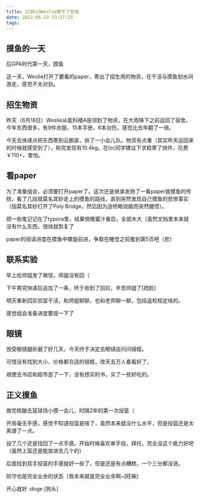 ```yaml
---
title: 220619Weslie都干了些啥
date: 2022-06-19 23:27:23
tags:
---
```


## 摸鱼的一天

后GPA时代第一天，摸鱼

这一天，Weslie打开了要看的paper，寄出了招生用的物资，在干活与摸鱼划水间游走，感觉不太对劲。

## 招生物资

昨天（6月18日）Weslie从能科楼A座领到了物资，在大雨降下之前运回了宿舍。今年东西很多，有9件衣服，15本手册，6本台历，感觉比去年翻了一倍。

今天去快递点把东西寄到云鹏家，排了一小会儿队。物资有点重（其实昨天运回来的时候就感受到了），称完发现有10.4kg。在lzc同学建议下求稳寄了快件，花费￥110+，害怕。

## 看paper

为了准备组会，必须要打开paper了。这次还是继承发扬了一看paper就摸鱼的传统，看了几段就莫名其妙走上的摸鱼的路线，直到突然发现自己摸鱼的悲惨事实（指莫名其妙打开了Poly Bridge，然后因为造桥略烧脑而突然醒悟）。

把一些笔记记在了typora里，结果傍晚蜜汁重启，全部木大（虽然文档里本来就没有什么东西，很快就恢复了

paper的阅读进度在摸鱼中螺旋前进，争取在睡觉之前推到第5页吧（悲）

## 联系实验

早上给师姐发了微信，师姐没有回（

下午寄完快递后追加了一条，终于收到了回应，辛苦师姐了[捂脸]

明天重新回实验室干活，和师姐聊聊，也和老师聊一聊，包括返校规定啥的。

感觉组会准备进度要提一下了

## 眼镜

饱受眼镜腿折磨了好几天，今天终于决定去眼镜店问问镜框。

可惜没有找到大小、价格都合适的镜框，改天去万人看看好了。

顺便去书店和超市逛了一下，没有想买的书，买了一些好吃的。

## 正义摸鱼

做完核酸去篮球场小摸一会儿，时隔2年的第一次投篮（

开局毫无手感，感觉不知道投篮是啥了，虽然本来就没什么水平，但是投篮还是太离谱了一点。

投了几个还是找回了一点手感。开始时候喜欢单手投，拜托，完全没这个能力好吧（虽然上篮还是能放进去几个的）

后面找到双手投篮的手感就好一些了，但是还是有点糟糕，一个三分都没进。

防守也是完全业余的状态（我本来就是完全业余啊~[旺柴]

开心就好 :doge [狗头]